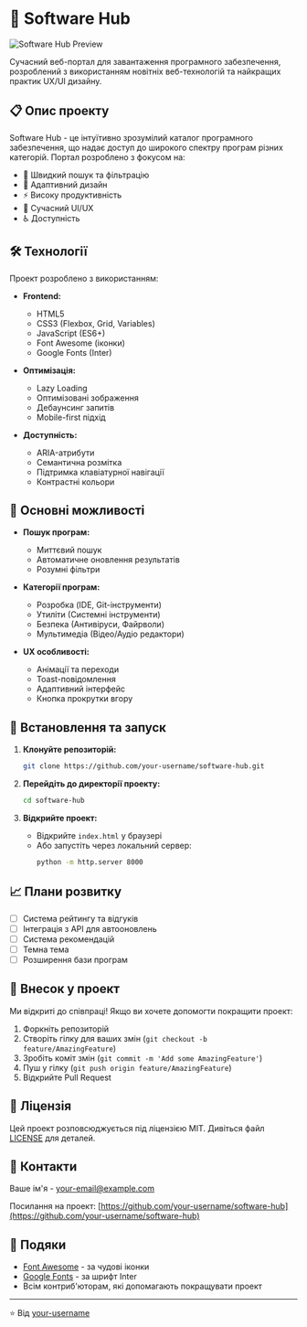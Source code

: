 # 🚀 Software Hub

![Software Hub Preview](preview.png)

Сучасний веб-портал для завантаження програмного забезпечення, розроблений з використанням новітніх веб-технологій та найкращих практик UX/UI дизайну.

## 📋 Опис проекту

Software Hub - це інтуїтивно зрозумілий каталог програмного забезпечення, що надає доступ до широкого спектру програм різних категорій. Портал розроблено з фокусом на:

- 🎯 Швидкий пошук та фільтрацію
- 📱 Адаптивний дизайн
- ⚡ Високу продуктивність
- 🎨 Сучасний UI/UX
- ♿ Доступність

## 🛠 Технології

Проект розроблено з використанням:

- **Frontend:**
  - HTML5
  - CSS3 (Flexbox, Grid, Variables)
  - JavaScript (ES6+)
  - Font Awesome (іконки)
  - Google Fonts (Inter)

- **Оптимізація:**
  - Lazy Loading
  - Оптимізовані зображення
  - Дебаунсинг запитів
  - Mobile-first підхід

- **Доступність:**
  - ARIA-атрибути
  - Семантична розмітка
  - Підтримка клавіатурної навігації
  - Контрастні кольори

## 🎯 Основні можливості

- **Пошук програм:**
  - Миттєвий пошук
  - Автоматичне оновлення результатів
  - Розумні фільтри

- **Категорії програм:**
  - Розробка (IDE, Git-інструменти)
  - Утиліти (Системні інструменти)
  - Безпека (Антивіруси, Файрволи)
  - Мультимедіа (Відео/Аудіо редактори)

- **UX особливості:**
  - Анімації та переходи
  - Toast-повідомлення
  - Адаптивний інтерфейс
  - Кнопка прокрутки вгору

## 🚀 Встановлення та запуск

1. **Клонуйте репозиторій:**
   ```bash
   git clone https://github.com/your-username/software-hub.git
   ```

2. **Перейдіть до директорії проекту:**
   ```bash
   cd software-hub
   ```

3. **Відкрийте проект:**
   - Відкрийте `index.html` у браузері
   - Або запустіть через локальний сервер:
     ```bash
     python -m http.server 8000
     ```

## 📈 Плани розвитку

- [ ] Система рейтингу та відгуків
- [ ] Інтеграція з API для автооновлень
- [ ] Система рекомендацій
- [ ] Темна тема
- [ ] Розширення бази програм

## 👥 Внесок у проект

Ми відкриті до співпраці! Якщо ви хочете допомогти покращити проект:

1. Форкніть репозиторій
2. Створіть гілку для ваших змін (`git checkout -b feature/AmazingFeature`)
3. Зробіть коміт змін (`git commit -m 'Add some AmazingFeature'`)
4. Пуш у гілку (`git push origin feature/AmazingFeature`)
5. Відкрийте Pull Request

## 📝 Ліцензія

Цей проект розповсюджується під ліцензією MIT. Дивіться файл [LICENSE](LICENSE) для деталей.

## 📧 Контакти

Ваше ім'я - [your-email@example.com](mailto:your-email@example.com)

Посилання на проект: [https://github.com/your-username/software-hub](https://github.com/your-username/software-hub)

## 🙏 Подяки

- [Font Awesome](https://fontawesome.com) - за чудові іконки
- [Google Fonts](https://fonts.google.com) - за шрифт Inter
- Всім контриб'юторам, які допомагають покращувати проект

---
⭐️ Від [your-username](https://github.com/your-username) 